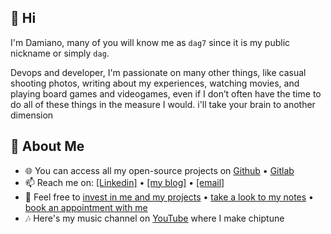 
<!--
Here are some ideas to get you started:

- 🔭 I’m currently working on ...
- 🌱 I’m currently learning ...
- 👯 I’m looking to collaborate on ...
- 🤔 I’m looking for help with ...
- 💬 Ask me about ...
- 📫 How to reach me: ...
- 😄 Pronouns: ...
- ⚡ Fun fact: ...
-->

## 👋 Hi
I'm Damiano, many of you will know me as `dag7` since it is my public nickname or simply `dag`.

Devops and developer, I'm passionate on many other things, like casual shooting photos, writing about my experiences, watching movies, and playing board games and videogames, even if I don’t often have the time to do all of these things in the measure I would.
i'll take your brain to another dimension
## :book: About Me
- 🌐 You can access all my open-source projects on [Github](https://github.com/dag7dev/) • [Gitlab](https://gitlab.com/dag7)
- 📫 Reach me on: [[Linkedin]](https://linkedin.com/in/dgualandri/) • [[my blog]](https://dag7.it) • [[email]](mailto:dag7@protonmail.com)
- 👯 Feel free to [invest in me and my projects](https://paypal.me/therealdag7) • [take a look to my notes](https://dag7.it/appunti) • [book an appointment with me](https://www.youtube.com/watch?v=dQw4w9WgXcQ)
- 🎶 Here's my music channel on [YouTube](https://www.youtube.com/@dag7music) where I make chiptune
